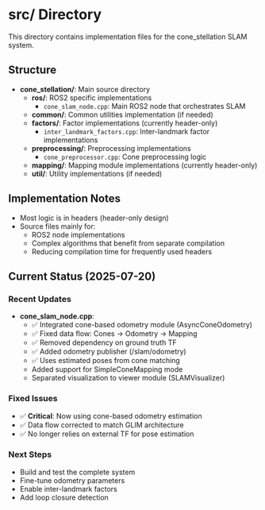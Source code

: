 # src/ Directory

This directory contains implementation files for the cone_stellation SLAM system.

## Structure

- **cone_stellation/**: Main source directory
  - **ros/**: ROS2 specific implementations
    - `cone_slam_node.cpp`: Main ROS2 node that orchestrates SLAM
  - **common/**: Common utilities implementation (if needed)
  - **factors/**: Factor implementations (currently header-only)
    - `inter_landmark_factors.cpp`: Inter-landmark factor implementations
  - **preprocessing/**: Preprocessing implementations
    - `cone_preprocessor.cpp`: Cone preprocessing logic
  - **mapping/**: Mapping module implementations (currently header-only)
  - **util/**: Utility implementations (if needed)

## Implementation Notes

- Most logic is in headers (header-only design)
- Source files mainly for:
  - ROS2 node implementations
  - Complex algorithms that benefit from separate compilation
  - Reducing compilation time for frequently used headers

## Current Status (2025-07-20)

### Recent Updates
- **cone_slam_node.cpp**: 
  - ✅ Integrated cone-based odometry module (AsyncConeOdometry)
  - ✅ Fixed data flow: Cones → Odometry → Mapping
  - ✅ Removed dependency on ground truth TF
  - ✅ Added odometry publisher (/slam/odometry)
  - ✅ Uses estimated poses from cone matching
  - Added support for SimpleConeMapping mode
  - Separated visualization to viewer module (SLAMVisualizer)

### Fixed Issues
- ✅ **Critical**: Now using cone-based odometry estimation
- ✅ Data flow corrected to match GLIM architecture
- ✅ No longer relies on external TF for pose estimation

### Next Steps
- Build and test the complete system
- Fine-tune odometry parameters
- Enable inter-landmark factors
- Add loop closure detection